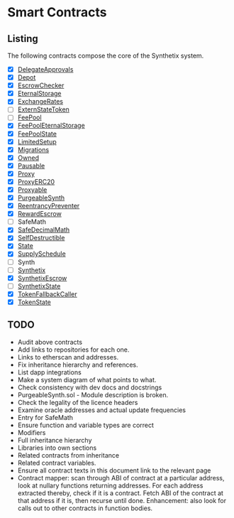 # Smart Contracts

## Listing

The following contracts compose the core of the Synthetix system.

* [x] [DelegateApprovals](contracts/DelegateApprovals.md)
* [x] [Depot](contracts/Depot.md)
* [x] [EscrowChecker](contracts/EscrowChecker.md)
* [x] [EternalStorage](contracts/EternalStorage.md)
* [x] [ExchangeRates](contracts/ExchangeRates.md)
* [ ] [ExternStateToken](contracts/ExternStateToken.md)
* [ ] [FeePool](contracts/FeePool.md)
* [x] [FeePoolEternalStorage](contracts/FeePoolEternalStorage.md)
* [x] [FeePoolState](contracts/FeePoolState.md)
* [x] [LimitedSetup](contracts/LimitedSetup.md)
* [x] [Migrations](contracts/Migrations.md)
* [x] [Owned](contracts/Owned.md)
* [x] [Pausable](contracts/Pausable.md)
* [x] [Proxy](contracts/Proxy.md)
* [x] [ProxyERC20](contracts/ProxyERC20.md)
* [x] [Proxyable](contracts/Proxyable.md)
* [x] [PurgeableSynth](contracts/PurgeableSynth.md)
* [x] [ReentrancyPreventer](ReentrancyPreventer.md)
* [x] [RewardEscrow](contracts/RewardEscrow.md)
* [ ] SafeMath
* [x] [SafeDecimalMath](contracts/SafeDecimalMath.md)
* [x] [SelfDestructible](contracts/SelfDestructible.md)
* [x] [State](contracts/State.md)
* [x] [SupplySchedule](contracts/SupplySchedule.md)
* [ ] Synth
* [ ] [Synthetix](contracts/Synthetix.md)
* [x] [SynthetixEscrow](contracts/SynthetixEscrow.md)
* [ ] [SynthetixState](contracts/SynthetixState.md)
* [x] [TokenFallbackCaller](contracts/TokenFallbackCaller.md)
* [x] [TokenState](TokenState.md)

## TODO

* Audit above contracts
* Add links to repositories for each one.
* Links to etherscan and addresses.
* Fix inheritance hierarchy and references.
* List dapp integrations
* Make a system diagram of what points to what.
* Check consistency with dev docs and docstrings
* PurgeableSynth.sol - Module description is broken.
* Check the legality of the licence headers
* Examine oracle addresses and actual update frequencies
* Entry for SafeMath
* Ensure function and variable types are correct
* Modifiers
* Full inheritance hierarchy
* Libraries into own sections
* Related contracts from inheritance
* Related contract variables.
* Ensure all contract texts in this document link to the relevant page
* Contract mapper: scan through ABI of contract at a particular address, look at nullary functions returning addresses. For each address extracted thereby, check if it is a contract. Fetch ABI of the contract at that address if it is, then recurse until done. Enhancement: also look for calls out to other contracts in function bodies.